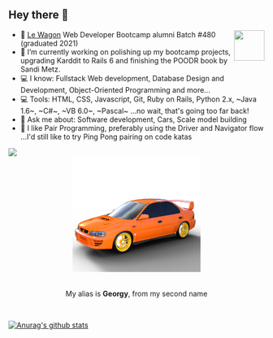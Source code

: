 
## Hey there 👋
<a href="https://www.linkedin.com/in/karl-keller"><img align="right" src="https://live.staticflickr.com/8296/7749079740_113c14cc98_w.jpg" height="60px" width="60px"></a>

- 🌱 [Le Wagon](https://www.lewagon.com/) Web Developer Bootcamp alumni  Batch #480 (graduated 2021)
- 🔭 I’m currently working on polishing up my bootcamp projects, upgrading Karddit to Rails 6 and finishing the POODR book by Sandi Metz.
- 💻 I know: Fullstack Web development, Database Design and Development, Object-Oriented Programming and more...
- 💻 Tools: HTML, CSS, Javascript, Git, Ruby on Rails, Python 2.x, ~Java 1.6~, ~C#~, ~VB 6.0~, ~Pascal~ ...no wait, that's going too far back!
- 💬 Ask me about: Software development, Cars, Scale model building
- 👯 I like Pair Programming, preferably using the Driver and Navigator flow  ...I'd still like to try Ping Pong pairing on code katas
<a href="https://www.codewars.com/users/Georgy5">
  <img src="https://www.codewars.com/users/Georgy5/badges/large">
</a>

<div align="center">
  <img src="https://github.com/Georgy5/Georgy5/blob/master/GC8.rendered.in.DAZ.png?raw=true" width="50%" alt="my_Scooby_3Dmodel" />
  <br />
  <br />
  <p>My alias is <strong>Georgy</strong>, from my second name</p>
  <br />
</div>

[![Anurag's github stats](https://github-readme-stats.vercel.app/api?username=georgy5&theme=vision-friendly-dark)](https://github.com/anuraghazra/github-readme-stats)

<!--
**Georgy5/Georgy5** is a ✨ _special_ ✨ repository because its `README.md` (this file) appears on your GitHub profile.

Here are some ideas to get you started:

- 🔭 I’m currently working on ...
- 🌱 I’m currently learning ...
- 👯 I’m looking to collaborate on ...
- 🤔 I’m looking for help with ...
- 💬 Ask me about ...
- 📫 How to reach me: ...
- 😄 Pronouns: ...
- ⚡ Fun fact: ...
- 📝 Check out ...
-->
